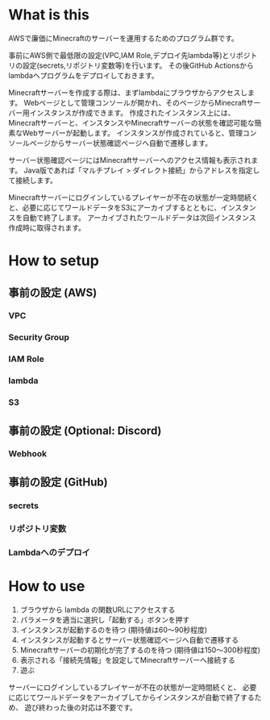 # What is this

AWSで廉価にMinecraftのサーバーを運用するためのプログラム群です。

事前にAWS側で最低限の設定(VPC,IAM Role,デプロイ先lambda等)とリポジトリの設定(secrets,リポジトリ変数等)を行います。
その後GitHub Actionsからlambdaへプログラムをデプロイしておきます。

Minecraftサーバーを作成する際は、まずlambdaにブラウザからアクセスします。
Webページとして管理コンソールが開かれ、そのページからMinecraftサーバー用インスタンスが作成できます。
作成されたインスタンス上には、Minecraftサーバーと、インスタンスやMinecraftサーバーの状態を確認可能な簡素なWebサーバーが起動します。
インスタンスが作成されていると、管理コンソールページからサーバー状態確認ページへ自動で遷移します。

サーバー状態確認ページにはMinecraftサーバーへのアクセス情報も表示されます。
Java版であれば「マルチプレイ > ダイレクト接続」からアドレスを指定して接続します。

Minecraftサーバーにログインしているプレイヤーが不在の状態が一定時間続くと、必要に応じてワールドデータをS3にアーカイブするとともに、インスタンスを自動で終了します。
アーカイブされたワールドデータは次回インスタンス作成時に取得されます。


# How to setup

## 事前の設定 (AWS)

### VPC

### Security Group

### IAM Role

### lambda

### S3

## 事前の設定 (Optional: Discord)

### Webhook

## 事前の設定 (GitHub)

### secrets

### リポジトリ変数

### Lambdaへのデプロイ


# How to use

1. ブラウザから lambda の関数URLにアクセスする
2. パラメータを適当に選択し「起動する」ボタンを押す
3. インスタンスが起動するのを待つ (期待値は60～90秒程度)
4. インスタンスが起動するとサーバー状態確認ページへ自動で遷移する
5. Minecraftサーバーの初期化が完了するのを待つ (期待値は150～300秒程度)
6. 表示される「接続先情報」を設定してMinecraftサーバーへ接続する
7. 遊ぶ

サーバーにログインしているプレイヤーが不在の状態が一定時間続くと、
必要に応じてワールドデータをアーカイブしてからインスタンスが自動で終了するため、
遊び終わった後の対応は不要です。
